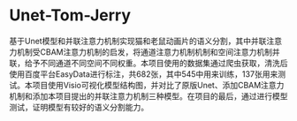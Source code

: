 # Unet-Tom-Jerry
基于Unet模型和并联注意力机制实现猫和老鼠动画片的语义分割，其中并联注意力机制受CBAM注意力机制的启发，将通道注意力机制机制和空间注意力机制并联，给予不同通道不同空间不同权重。本项目使用的数据集通过爬虫获取，清洗后使用百度平台EasyData进行标注，共682张，其中545中用来训练，137张用来测试。本项目使用Visio可视化模型结构图，并对比了原版Unet、添加CBAM注意力机制和添加本项目提出的并联注意力机制三种模型。在项目的最后，通过进行模型测试，证明模型有较好的语义分割能力。
